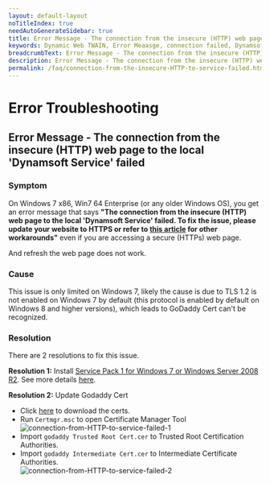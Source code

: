 ```yaml
---
layout: default-layout
noTitleIndex: true
needAutoGenerateSidebar: true
title: Error Message - The connection from the insecure (HTTP) web page to the local 'Dynamsoft Service' failed
keywords: Dynamic Web TWAIN, Error Meaasge, connection failed, Dynamsoft Service, HTTP
breadcrumbText: Error Message - The connection from the insecure (HTTP) web page to the local 'Dynamsoft Service' failed
description: Error Message - The connection from the insecure (HTTP) web page to the local 'Dynamsoft Service' failed
permalink: /faq/connection-from-the-insecure-HTTP-to-service-failed.html
---
```


# Error Troubleshooting

## Error Message - The connection from the insecure (HTTP) web page to the local 'Dynamsoft Service' failed

### Symptom 

On Windows 7 x86, Win7 64 Enterprise (or any older Windows OS), you get an error message that says **"The connection from the insecure (HTTP) web page to the local 'Dynamsoft Service' failed. To fix the issue, please update your website to HTTPS or refer to <a href="{{site.faq}}http-insecure-websites-in-chromium-browser.html" target="_blank">this article</a> for other workarounds"** even if you are accessing a secure (HTTPs) web page.

And refresh the web page does not work. 

### Cause 

This issue is only limited on Windows 7, likely the cause is due to TLS 1.2 is not enabled on Windows 7 by default (this protocol is enabled by default on Windows 8 and higher versions), which leads to GoDaddy Cert can't be recognized.

### Resolution 

There are 2 resolutions to fix this issue.

**Resolution 1:** Install <a href="http://support.microsoft.com/help/976932" target="_blank">Service Pack 1 for Windows 7 or Windows Server 2008 R2</a>. See more details <a href="https://support.microsoft.com/en-us/topic/update-to-enable-tls-1-1-and-tls-1-2-as-default-secure-protocols-in-winhttp-in-windows-c4bd73d2-31d7-761e-0178-11268bb10392" target="_blank">here</a>.

**Resolution 2:** Update Godaddy Cert
  - Click <a href="https://tst.dynamsoft.com/libs/dwt/17.2.1/GodaddyCert.zip" target="_blank">here</a> to download the certs. 
  - Run `Certmgr.msc` to open Certificate Manager Tool  
  ![connection-from-HTTP-to-service-failed-1]({{site.assets}}imgs/connection-from-HTTP-to-service-failed-1.png)
  - Import `godaddy Trusted Root Cert.cer` to Trusted Root Certification Authorities.
  - Import `godaddy Intermediate Cert.cer` to Intermediate Certificate Authorities.  
  ![connection-from-HTTP-to-service-failed-2]({{site.assets}}imgs/connection-from-HTTP-to-service-failed-2.png)


